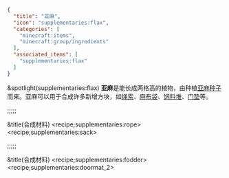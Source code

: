 ```json
{
  "title": "亚麻",
  "icon": "supplementaries:flax",
  "categories": [
    "minecraft:items",
    "minecraft:group/ingredients"
  ],
  "associated_items": [
    "supplementaries:flax"
  ]
}
```

&spotlight(supplementaries:flax)
**亚麻**是能长成两格高的植物，由种植[亚麻种子](^supplementaries:flax_seeds)而来。亚麻可以用于合成许多新增方块，如[绳索](^supplementaries:rope)、[麻布袋](^supplementaries:sack)、[饲料堆](^supplementaries:fodder)、[门垫](^supplementaries:doormat)等。

;;;;;

&title(合成材料)
<recipe;supplementaries:rope>
<recipe;supplementaries:sack>

;;;;;

&title(合成材料)
<recipe;supplementaries:fodder>
<recipe;supplementaries:doormat_2>
